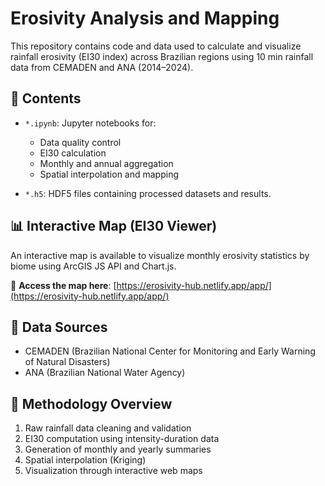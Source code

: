 # Erosivity Analysis and Mapping

This repository contains code and data used to calculate and visualize rainfall erosivity (EI30 index) across Brazilian regions using 10 min rainfall data from CEMADEN and ANA (2014–2024).

## 📂 Contents

- `*.ipynb`: Jupyter notebooks for:
  - Data quality control
  - EI30 calculation
  - Monthly and annual aggregation
  - Spatial interpolation and mapping

- `*.h5`: HDF5 files containing processed datasets and results.

## 📊 Interactive Map (EI30 Viewer)

An interactive map is available to visualize monthly erosivity statistics by biome using ArcGIS JS API and Chart.js.

🧭 **Access the map here**: [https://erosivity-hub.netlify.app/app/](https://erosivity-hub.netlify.app/app/)  

## 🧪 Data Sources

- CEMADEN (Brazilian National Center for Monitoring and Early Warning of Natural Disasters)
- ANA (Brazilian National Water Agency)

## 📎 Methodology Overview

1. Raw rainfall data cleaning and validation
2. EI30 computation using intensity-duration data
3. Generation of monthly and yearly summaries
4. Spatial interpolation (Kriging)
5. Visualization through interactive web maps

